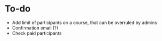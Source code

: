 # To-do

* Add limit of participants on a course, that can be overruled by admins
* Confirmation email (?)
* Check paid participants
